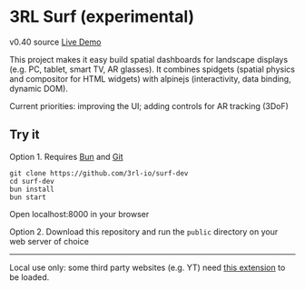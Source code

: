 # 3RL Surf (experimental)

v0.40 source
[Live Demo](https://3rl.io/surf)

This project makes it easy build spatial dashboards for landscape displays (e.g. PC, tablet, smart TV, AR glasses). It combines spidgets (spatial physics and compositor for HTML widgets) with alpinejs (interactivity, data binding, dynamic DOM).

Current priorities: improving the UI; adding controls for AR tracking (3DoF)

## Try it

Option 1. Requires [Bun](https://bun.sh/docs/installation) and [Git](https://git-scm.com/)

```
git clone https://github.com/3rl-io/surf-dev
cd surf-dev
bun install
bun start
```
Open localhost:8000 in your browser

Option 2. Download this repository and run the `public` directory on your web server of choice

--------

Local use only: some third party websites (e.g. YT) need [this extension](https://chromewebstore.google.com/detail/ignore-x-frame-headers/gleekbfjekiniecknbkamfmkohkpodhe) to be loaded.
